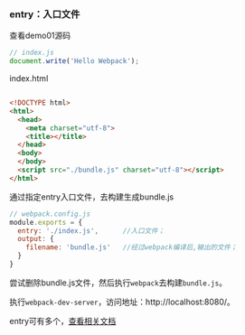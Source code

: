 ### entry：入口文件

查看demo01源码

```javaScript
// index.js
document.write('Hello Webpack');

```

index.html

```html

<!DOCTYPE html>
<html>
  <head>
    <meta charset="utf-8">
    <title></title>
  </head>
  <body>
  </body>
  <script src="./bundle.js" charset="utf-8"></script>
</html>

```


通过指定entry入口文件，去构建生成bundle.js
```javaScript
// webpack.config.js
module.exports = {
  entry: './index.js',      //入口文件；
  output: {
    filename: 'bundle.js'   //经过webpack编译后,输出的文件；
  }
}
```

尝试删除bundle.js文件，然后执行<code>webpack</code>去构建<code>bundle.js</code>。


执行<code>webpack-dev-server</code>，访问地址：http://localhost:8080/。


entry可有多个，[查看相关文档](http://www.css88.com/doc/webpack2/concepts/entry-points/)
